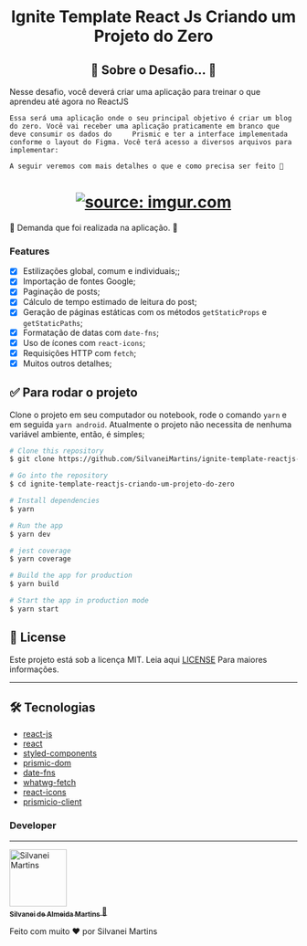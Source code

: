 <h1 align="center">
  Ignite Template React Js Criando um Projeto do Zero
</h1>

<h2 align="center">
	🚧  Sobre o Desafio...  🚧
</h2>

<p align="left">
    Nesse desafio, você deverá criar uma aplicação para treinar o que aprendeu até agora no ReactJS  
</p>

    Essa será uma aplicação onde o seu principal objetivo é criar um blog do zero. Você vai receber uma aplicação praticamente em branco que deve consumir os dados do     Prismic e ter a interface implementada conforme o layout do Figma. Você terá acesso a diversos arquivos para implementar:

    A seguir veremos com mais detalhes o que e como precisa ser feito 🚀

<h1 align="center">
    <a href="https://imgur.com/TgLgN2s"><img src="https://i.imgur.com/TgLgN2s.png" title="source: imgur.com" /></a>
</h1>

🚀 Demanda que foi realizada na aplicação. 📄

### Features

-   [x] Estilizações global, comum e individuais;;
-   [x] Importação de fontes Google;
-   [x] Paginação de posts;
-   [x] Cálculo de tempo estimado de leitura do post;
-   [x] Geração de páginas estáticas com os métodos `getStaticProps` e `getStaticPaths`;
-   [x] Formatação de datas com `date-fns`;
-   [x] Uso de ícones com `react-icons`;
-   [x] Requisições HTTP com `fetch`;
-   [x] Muitos outros detalhes;

## ✅ Para rodar o projeto

Clone o projeto em seu computador ou notebook, rode o comando `yarn` e em seguida
`yarn android`. Atualmente o projeto não necessita de nenhuma variável ambiente,
então, é simples;

```bash
# Clone this repository
$ git clone https://github.com/SilvaneiMartins/ignite-template-reactjs-criando-um-projeto-do-zero

# Go into the repository
$ cd ignite-template-reactjs-criando-um-projeto-do-zero

# Install dependencies
$ yarn

# Run the app
$ yarn dev

# jest coverage
$ yarn coverage

# Build the app for production
$ yarn build

# Start the app in production mode
$ yarn start
```

## :memo: License

Este projeto está sob a licença MIT. Leia aqui [LICENSE](https://github.com/SilvaneiMartins/ignite-template-reactjs-criando-um-projeto-do-zero/blob/master/LICENSE) Para maiores informações.

---

## 🛠 Tecnologias

-   [react-js](https://reactjs.org/)
-   [react](https://pt-br.reactjs.org)
-   [styled-components](https://styled-components.com)
-   [prismic-dom](https://prismic.io/)
-   [date-fns](https://date-fns.org/)
-   [whatwg-fetch](https://github.com/github/fetch)
-   [react-icons](https://react-icons.github.io/react-icons/)
-   [prismicio-client](https://github.com/prismicio/prismic-client)

### Developer

---

<a href="https://github.com/SilvaneiMartins">
 <img style="border-radius: "50px";" src="https://github.com/SilvaneiMartins.png" width="100px;" alt="Silvanei Martins"/>
 <br />
 <sub>
    <b>Silvanei de Almeida Martins</b>
</sub>
</a>
     <a href="https://github.com/SilvaneiMartins" title="Silvanei martins" >
    🚀
 </a>

Feito com muito ❤️ por Silvanei Martins
